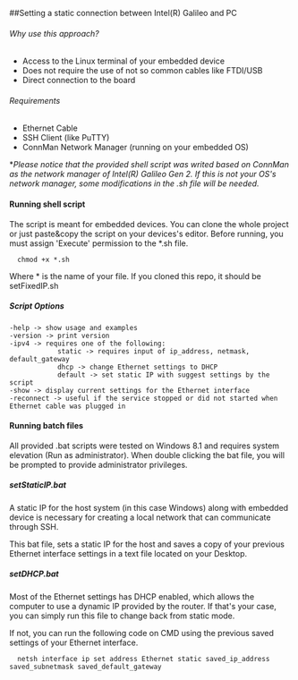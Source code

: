 ##Setting a static connection between Intel(R) Galileo and PC

###### Why use this approach?
- Access to the Linux terminal of your embedded device
- Does not require the use of not so common cables like FTDI/USB
- Direct connection to the board

###### Requirements
* Ethernet Cable
* SSH Client (like PuTTY)
* ConnMan Network Manager (running on your embedded OS) 

**Please notice that the provided shell script was writed based on ConnMan as the network manager of Intel(R) Galileo Gen 2. If this is not your OS's network manager, some modifications in the *.sh file will be needed.**

#### Running shell script
The script is meant for embedded devices. You can clone the whole project or just paste&copy the script on your devices's editor.
Before running, you must assign 'Execute' permission to the *.sh file.
  ```shell
    chmod +x *.sh 
  ```
Where * is the name of your file. 
If you cloned this repo, it should be setFixedIP.sh

##### Script Options
    -help -> show usage and examples
    -version -> print version 
    -ipv4 -> requires one of the following:
                static -> requires input of ip_address, netmask, default_gateway
                dhcp -> change Ethernet settings to DHCP
                default -> set static IP with suggest settings by the script
    -show -> display current settings for the Ethernet interface
    -reconnect -> useful if the service stopped or did not started when Ethernet cable was plugged in

#### Running batch files
All provided .bat scripts were tested on Windows 8.1 and requires system elevation (Run as administrator).
When double clicking the bat file, you will be prompted to provide administrator privileges.

##### setStaticIP.bat
A static IP for the host system (in this case Windows) along with embedded device is necessary for creating a local network that can communicate through SSH.

This bat file, sets a static IP for the host and saves a copy of your previous Ethernet interface settings in a text file located on your Desktop.

##### setDHCP.bat
Most of the Ethernet settings has DHCP enabled, which allows the computer to use a dynamic IP provided by the router. 
If that's your case, you can simply run this file to change back from static mode.

If not, you can run the following code on CMD using the previous saved settings of your Ethernet interface.
  ```batch
    netsh interface ip set address Ethernet static saved_ip_address saved_subnetmask saved_default_gateway
  ```
